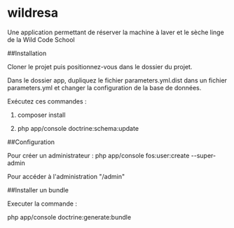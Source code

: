 wildresa
========


Une application permettant de réserver la machine à laver et le sèche linge de la Wild Code School


##Installation


Cloner le projet puis positionnez-vous dans le dossier du projet.


Dans le dossier app, dupliquez le fichier parameters.yml.dist dans un fichier parameters.yml et changer la configuration de la base de données.


Exécutez ces commandes :

1. composer install

2. php app/console doctrine:schema:update


##Configuration


Pour créer un administrateur : php app/console fos:user:create --super-admin

Pour accéder à l'administration "/admin"

##Installer un bundle


Executer la commande : 

php app/console doctrine:generate:bundle









